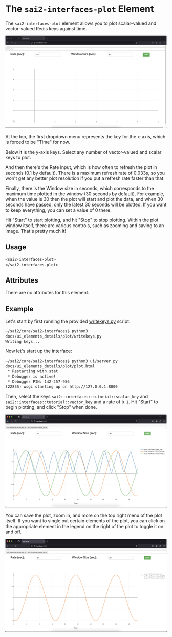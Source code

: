 The `sai2-interfaces-plot` Element
====================================
The `sai2-interfaces-plot` element allows you to plot scalar-valued and 
vector-valued Redis keys against time. 

![plot initial](./plot1.png)

At the top, the first dropdown menu represents the key for the x-axis, which is forced
to be "Time" for now.

Below it is the y-axis keys. Select any number of vector-valued and scalar keys
to plot.

And then there's the Rate input, which is how often to refresh the plot in 
seconds (0.1 by default). There is a maximum refresh rate of 0.033s, so you won't get any better 
plot resolution if you put a refresh rate faster than that.

Finally, there is the Window size in seconds, which corresponds to the maximum
time plotted in the window (30 seconds by default). For example, when the value is 30
then the plot will start and plot the data, and when 30 seconds have passed, only the 
latest 30 seconds will be plotted. If you want to keep everything, you can set a value of 
0 there.

Hit "Start" to start plotting, and hit "Stop" to stop plotting. Within the plot 
window itself, there are various controls, such as zooming and saving to an 
image. That's pretty much it!

## Usage
```
<sai2-interfaces-plot>
</sai2-interfaces-plot>
```

## Attributes
There are no attributes for this element.

## Example

Let's start by first running the provided [writekeys.py](./writekeys.py) script:
```
~/sai2/core/sai2-interfaces$ python3 docs/ui_elements_details/plot/writekeys.py 
Writing keys...
```

Now let's start up the interface:
```
~/sai2/core/sai2-interfaces$ python3 ui/server.py docs/ui_elements_details/plot/plot.html 
 * Restarting with stat
 * Debugger is active!
 * Debugger PIN: 142-257-956
(22855) wsgi starting up on http://127.0.0.1:8000
```

Then, select the keys `sai2::interfaces::tutorial::scalar_key` and 
`sai2::interfaces::tutorial::vector_key` and a rate of `0.1`. Hit "Start" to 
begin plotting, and click "Stop" when done.

![plot after](./plot2.png)

You can save the plot, zoom in, and more on the top right menu of the plot 
itself. If you want to single out certain elements of the plot, you can click on
the appropriate element in the legend on the right of the plot to toggle it on 
and off.

![plot toggle](./plot3.png)
